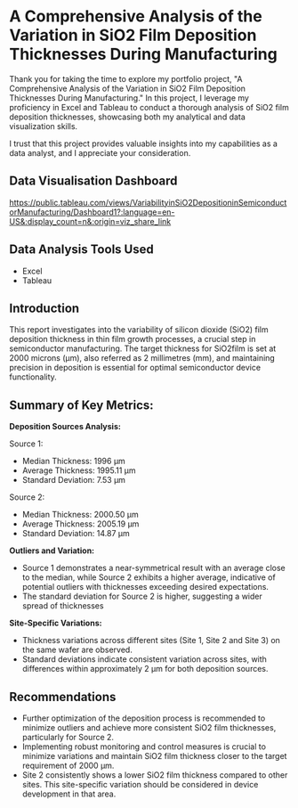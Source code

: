 
# A Comprehensive Analysis of the Variation in SiO2 Film Deposition Thicknesses During Manufacturing


Thank you for taking the time to explore my portfolio project, "A Comprehensive Analysis of the Variation in SiO2 Film Deposition Thicknesses During Manufacturing." In this project, I leverage my proficiency in Excel and Tableau to conduct a thorough analysis of SiO2 film deposition thicknesses, showcasing both my analytical and data visualization skills.

I trust that this project provides valuable insights into my capabilities as a data analyst, and I appreciate your consideration.

## Data Visualisation Dashboard

https://public.tableau.com/views/VariabilityinSiO2DepositioninSemiconductorManufacturing/Dashboard1?:language=en-US&:display_count=n&:origin=viz_share_link 
## Data Analysis Tools Used

-	Excel
-	Tableau
## Introduction

This report investigates into the variability of silicon dioxide (SiO2) film deposition thickness in thin film growth processes, a crucial step in semiconductor manufacturing. The target thickness for SiO2film is set at 2000 microns (μm), also referred as 2 millimetres (mm), and maintaining precision in deposition is essential for optimal semiconductor device functionality.

## Summary of Key Metrics:

**Deposition Sources Analysis:**

Source 1:
  -	Median Thickness: 1996 μm
  -	Average Thickness: 1995.11 μm
  -	Standard Deviation: 7.53 μm

Source 2:
  -	Median Thickness: 2000.50 μm
  -	Average Thickness: 2005.19 μm
  -	Standard Deviation: 14.87 μm

**Outliers and Variation:**
-	Source 1 demonstrates a near-symmetrical result with an average close to the median, while Source 2 exhibits a higher average, indicative of potential outliers with thicknesses exceeding desired expectations.
-	The standard deviation for Source 2 is higher, suggesting a wider spread of thicknesses

**Site-Specific Variations:**
-	Thickness variations across different sites (Site 1, Site 2 and Site 3) on the same wafer are observed.
-	Standard deviations indicate consistent variation across sites, with differences within approximately 2 μm for both deposition sources.

## Recommendations

-	Further optimization of the deposition process is recommended to minimize outliers and achieve more consistent SiO2 film thicknesses, particularly for Source 2.
-	Implementing robust monitoring and control measures is crucial to minimize variations and maintain SiO2 film thickness closer to the target requirement of 2000 μm.
-	Site 2 consistently shows a lower SiO2 film thickness compared to other sites. This site-specific variation should be considered in device development in that area.
